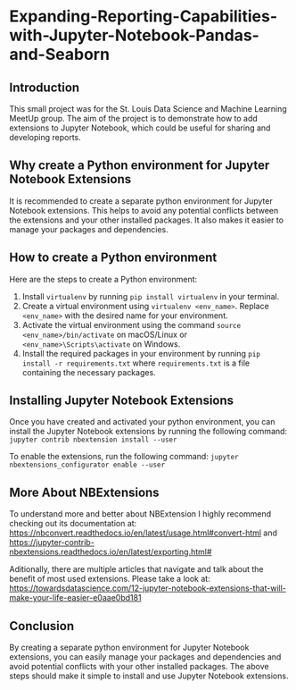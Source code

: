 # Expanding-Reporting-Capabilities-with-Jupyter-Notebook-Pandas-and-Seaborn

## Introduction
This small project was for the St. Louis Data Science and Machine Learning MeetUp group. The aim of the project is to demonstrate how to add extensions to Jupyter Notebook, which could be useful for sharing and developing reports.

## Why create a Python environment for Jupyter Notebook Extensions
It is recommended to create a separate python environment for Jupyter Notebook extensions. This helps to avoid any potential conflicts between the extensions and your other installed packages. It also makes it easier to manage your packages and dependencies.

## How to create a Python environment
Here are the steps to create a Python environment:
1. Install `virtualenv` by running `pip install virtualenv` in your terminal.
2. Create a virtual environment using `virtualenv <env_name>`. Replace `<env_name>` with the desired name for your environment.
3. Activate the virtual environment using the command `source <env_name>/bin/activate` on macOS/Linux or `<env_name>\Scripts\activate` on Windows.
4. Install the required packages in your environment by running `pip install -r requirements.txt` where `requirements.txt` is a file containing the necessary packages.

## Installing Jupyter Notebook Extensions
Once you have created and activated your python environment, you can install the Jupyter Notebook extensions by running the following command:
`jupyter contrib nbextension install --user`

To enable the extensions, run the following command:
`jupyter nbextensions_configurator enable --user`

## More About NBExtensions
To understand more and better about NBExtension I highly recommend checking out its documentation at: https://nbconvert.readthedocs.io/en/latest/usage.html#convert-html and https://jupyter-contrib-nbextensions.readthedocs.io/en/latest/exporting.html#

Aditionally, there are multiple articles that navigate and talk about the benefit of most used extensions. Please take a look at: https://towardsdatascience.com/12-jupyter-notebook-extensions-that-will-make-your-life-easier-e0aae0bd181

## Conclusion
By creating a separate python environment for Jupyter Notebook extensions, you can easily manage your packages and dependencies and avoid potential conflicts with your other installed packages. The above steps should make it simple to install and use Jupyter Notebook extensions.
